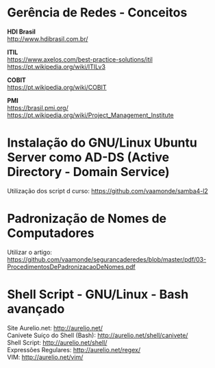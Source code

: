 <h1>Gerência de Redes - Conceitos</h1>

<b>HDI Brasil</b><br>
http://www.hdibrasil.com.br/

<b>ITIL</b><br>
https://www.axelos.com/best-practice-solutions/itil<br>
https://pt.wikipedia.org/wiki/ITILv3

<b>COBIT</b><br>
https://pt.wikipedia.org/wiki/COBIT

<b>PMI</b><br>
https://brasil.pmi.org/<br>
https://pt.wikipedia.org/wiki/Project_Management_Institute

<h1>Instalação do GNU/Linux Ubuntu Server como AD-DS (Active Directory - Domain Service)</h1>

Utilização dos script d curso: https://github.com/vaamonde/samba4-l2

<h1>Padronização de Nomes de Computadores</h1>

Utilizar o artigo: https://github.com/vaamonde/segurancaderedes/blob/master/pdf/03-ProcedimentosDePadronizacaoDeNomes.pdf

<h1>Shell Script - GNU/Linux - Bash avançado</h1>

Site Aurelio.net: http://aurelio.net/<br>
Canivete Suíço do Shell (Bash): http://aurelio.net/shell/canivete/<br>
Shell Script: http://aurelio.net/shell/<br>
Expressões Regulares: http://aurelio.net/regex/<br>
VIM: http://aurelio.net/vim/
